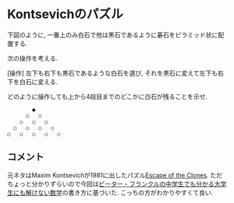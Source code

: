 # Kontsevichのパズル

下図のように, 一番上のみ白石で他は黒石であるように碁石をピラミッド状に配置する. 

次の操作を考える. 

[操作] 左下も右下も黒石であるような白石を選び, それを黒石に変えて左下も右下を白石に変える.

どのように操作しても上から4段目までのどこかに白石が残ることを示せ. 

            ●
          ○   ○
        ○   ○   ○
      ○   ○   ○   ○
    ○   ○   ○   ○   ○

## コメント
元ネタはMaxim Kontsevichが1981に出したパズル[Escape of the Clones](https://www.cut-the-knot.org/Curriculum/Games/CloneEscape.shtml).
ただちょっと分かりずらいので今回は[ピーター・フランクルの中学生でも分かる大学生にも解けない数学](https://www.amazon.co.jp/ピーター・フランクルの中学生でも分かる大学生にも解けない数学問題集%E3%80%881〉-ピーター-フランクル/dp/4535782628)の書き方に基づいた. こっちの方がわかりやすくて良い. 


